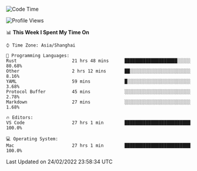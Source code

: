 <!--START_SECTION:waka-->
![Code Time](http://img.shields.io/badge/Code%20Time-1%2C030%20hrs%2032%20mins-blue)

![Profile Views](http://img.shields.io/badge/Profile%20Views-4-blue)

📊 **This Week I Spent My Time On** 

```text
⌚︎ Time Zone: Asia/Shanghai

💬 Programming Languages: 
Rust                     21 hrs 48 mins      ████████████████████░░░░░   80.68% 
Other                    2 hrs 12 mins       ██░░░░░░░░░░░░░░░░░░░░░░░   8.16% 
YAML                     59 mins             █░░░░░░░░░░░░░░░░░░░░░░░░   3.68% 
Protocol Buffer          45 mins             ░░░░░░░░░░░░░░░░░░░░░░░░░   2.78% 
Markdown                 27 mins             ░░░░░░░░░░░░░░░░░░░░░░░░░   1.68%

🔥 Editors: 
VS Code                  27 hrs 1 min        █████████████████████████   100.0%

💻 Operating System: 
Mac                      27 hrs 1 min        █████████████████████████   100.0%

```


 Last Updated on 24/02/2022 23:58:34 UTC
<!--END_SECTION:waka-->
